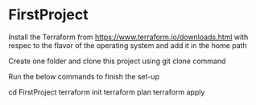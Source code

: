 # FirstProject

Install the Terraform from https://www.terraform.io/downloads.html with respec to the flavor of the operating system and add it in the home path

Create one folder and clone this project using git clone command

Run the below commands to finish the set-up

cd FirstProject
terraform init
terraform plan
terraform apply
